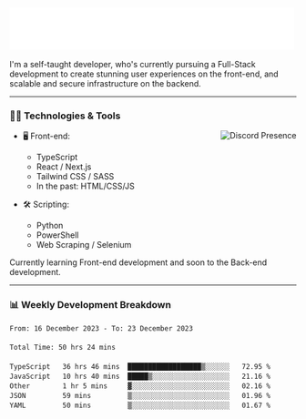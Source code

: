 <img src="assets/wave.svg" alt=":wave:" />

I'm a self-taught developer, who's currently pursuing a Full-Stack development to create stunning user experiences on the front-end, and scalable and secure infrastructure on the backend.

---

### 🧑‍💻 Technologies & Tools

<a href="https://discord.com/users/414304208649453568" target="_blank" rel="nofollow">
   <img src="https://lanyard-profile-readme.vercel.app/api/414304208649453568?idleMessage=Probably%20doing%20something%20else..." alt="Discord Presence" align="right">
</a>

- 🖥️ Front-end:

  - TypeScript
  - React / Next.js
  - Tailwind CSS / SASS
  - In the past: HTML/CSS/JS

- 🛠 Scripting:

  - Python
  - PowerShell
  - Web Scraping / Selenium

Currently learning Front-end development and soon to the Back-end development.

---

### 📊 Weekly Development Breakdown

<!-- ![ccrsxx's GitHub Stats](https://github-readme-stats.vercel.app/api?username=ccrsxx&count_private=true&theme=tokyonight) -->
<!-- ![ccrsxx's Top Langs](https://github-readme-stats.vercel.app/api/top-langs/?username=ccrsxx&hide=lua,java,html&theme=tokyonight) -->

<!--START_SECTION:waka-->

```txt
From: 16 December 2023 - To: 23 December 2023

Total Time: 50 hrs 24 mins

TypeScript   36 hrs 46 mins  ██████████████████▒░░░░░░   72.95 %
JavaScript   10 hrs 40 mins  █████▒░░░░░░░░░░░░░░░░░░░   21.16 %
Other        1 hr 5 mins     ▓░░░░░░░░░░░░░░░░░░░░░░░░   02.16 %
JSON         59 mins         ▒░░░░░░░░░░░░░░░░░░░░░░░░   01.96 %
YAML         50 mins         ▒░░░░░░░░░░░░░░░░░░░░░░░░   01.67 %
```

<!--END_SECTION:waka-->
